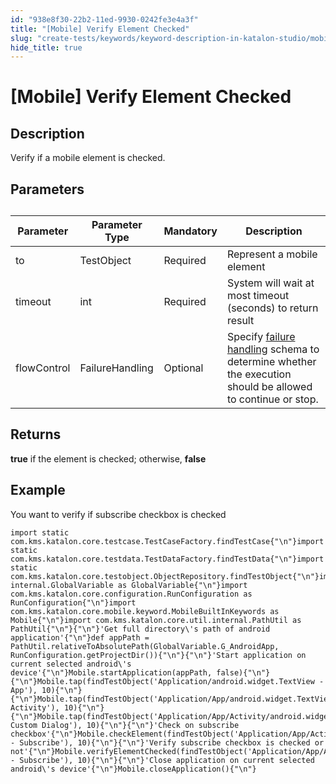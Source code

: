 ```yaml
---
id: "938e8f30-22b2-11ed-9930-0242fe3e4a3f"
title: "[Mobile] Verify Element Checked"
slug: "create-tests/keywords/keyword-description-in-katalon-studio/mobile-keywords/mobile-verify-element-checked"
hide_title: true
---
```


# <a id="id_0" class="anchor_top_offset"/><a id="ariaid-title1" class="anchor_top_offset"/>[Mobile] Verify Element Checked


## <a id="id_0__id_1" class="anchor_top_offset"/>Description

              
<p xmlns="http://www.w3.org/1999/xhtml" className="p">Verify if a mobile element is checked.  </p> 
      

## <a id="id_0__id_2" class="anchor_top_offset"/>Parameters

              
<table xmlns="http://www.w3.org/1999/xhtml" className="table anchor_top_offset" id="id_0__387f3be0-d568-4dfa-bcf5-f7992cf5693a"><caption /><thead className="thead"><tr className><th className="entry anchor_top_offset" id="id_0__387f3be0-d568-4dfa-bcf5-f7992cf5693a__entry__1">Parameter</th><th className="entry anchor_top_offset" id="id_0__387f3be0-d568-4dfa-bcf5-f7992cf5693a__entry__2">Parameter Type</th><th className="entry anchor_top_offset" id="id_0__387f3be0-d568-4dfa-bcf5-f7992cf5693a__entry__3">Mandatory</th><th className="entry anchor_top_offset" id="id_0__387f3be0-d568-4dfa-bcf5-f7992cf5693a__entry__4">Description</th></tr></thead><tbody className="tbody"><tr className><td className="entry" headers="id_0__387f3be0-d568-4dfa-bcf5-f7992cf5693a__entry__1 id_0__387f3be0-d568-4dfa-bcf5-f7992cf5693a__entry__2 id_0__387f3be0-d568-4dfa-bcf5-f7992cf5693a__entry__3 id_0__387f3be0-d568-4dfa-bcf5-f7992cf5693a__entry__4 ">to</td><td className="entry" headers="id_0__387f3be0-d568-4dfa-bcf5-f7992cf5693a__entry__1 id_0__387f3be0-d568-4dfa-bcf5-f7992cf5693a__entry__2 id_0__387f3be0-d568-4dfa-bcf5-f7992cf5693a__entry__3 id_0__387f3be0-d568-4dfa-bcf5-f7992cf5693a__entry__4 ">TestObject</td><td className="entry" headers="id_0__387f3be0-d568-4dfa-bcf5-f7992cf5693a__entry__1 id_0__387f3be0-d568-4dfa-bcf5-f7992cf5693a__entry__2 id_0__387f3be0-d568-4dfa-bcf5-f7992cf5693a__entry__3 id_0__387f3be0-d568-4dfa-bcf5-f7992cf5693a__entry__4 ">Required</td><td className="entry" headers="id_0__387f3be0-d568-4dfa-bcf5-f7992cf5693a__entry__1 id_0__387f3be0-d568-4dfa-bcf5-f7992cf5693a__entry__2 id_0__387f3be0-d568-4dfa-bcf5-f7992cf5693a__entry__3 id_0__387f3be0-d568-4dfa-bcf5-f7992cf5693a__entry__4 ">Represent a mobile element</td></tr><tr className><td className="entry" headers="id_0__387f3be0-d568-4dfa-bcf5-f7992cf5693a__entry__1 id_0__387f3be0-d568-4dfa-bcf5-f7992cf5693a__entry__2 id_0__387f3be0-d568-4dfa-bcf5-f7992cf5693a__entry__3 id_0__387f3be0-d568-4dfa-bcf5-f7992cf5693a__entry__4 ">timeout</td><td className="entry" headers="id_0__387f3be0-d568-4dfa-bcf5-f7992cf5693a__entry__1 id_0__387f3be0-d568-4dfa-bcf5-f7992cf5693a__entry__2 id_0__387f3be0-d568-4dfa-bcf5-f7992cf5693a__entry__3 id_0__387f3be0-d568-4dfa-bcf5-f7992cf5693a__entry__4 ">int</td><td className="entry" headers="id_0__387f3be0-d568-4dfa-bcf5-f7992cf5693a__entry__1 id_0__387f3be0-d568-4dfa-bcf5-f7992cf5693a__entry__2 id_0__387f3be0-d568-4dfa-bcf5-f7992cf5693a__entry__3 id_0__387f3be0-d568-4dfa-bcf5-f7992cf5693a__entry__4 ">Required</td><td className="entry" headers="id_0__387f3be0-d568-4dfa-bcf5-f7992cf5693a__entry__1 id_0__387f3be0-d568-4dfa-bcf5-f7992cf5693a__entry__2 id_0__387f3be0-d568-4dfa-bcf5-f7992cf5693a__entry__3 id_0__387f3be0-d568-4dfa-bcf5-f7992cf5693a__entry__4 ">System will wait at most timeout (seconds) to return         result</td></tr><tr className><td className="entry" headers="id_0__387f3be0-d568-4dfa-bcf5-f7992cf5693a__entry__1 id_0__387f3be0-d568-4dfa-bcf5-f7992cf5693a__entry__2 id_0__387f3be0-d568-4dfa-bcf5-f7992cf5693a__entry__3 id_0__387f3be0-d568-4dfa-bcf5-f7992cf5693a__entry__4 ">flowControl</td><td className="entry" headers="id_0__387f3be0-d568-4dfa-bcf5-f7992cf5693a__entry__1 id_0__387f3be0-d568-4dfa-bcf5-f7992cf5693a__entry__2 id_0__387f3be0-d568-4dfa-bcf5-f7992cf5693a__entry__3 id_0__387f3be0-d568-4dfa-bcf5-f7992cf5693a__entry__4 ">FailureHandling</td><td className="entry" headers="id_0__387f3be0-d568-4dfa-bcf5-f7992cf5693a__entry__1 id_0__387f3be0-d568-4dfa-bcf5-f7992cf5693a__entry__2 id_0__387f3be0-d568-4dfa-bcf5-f7992cf5693a__entry__3 id_0__387f3be0-d568-4dfa-bcf5-f7992cf5693a__entry__4 ">Optional</td><td className="entry" headers="id_0__387f3be0-d568-4dfa-bcf5-f7992cf5693a__entry__1 id_0__387f3be0-d568-4dfa-bcf5-f7992cf5693a__entry__2 id_0__387f3be0-d568-4dfa-bcf5-f7992cf5693a__entry__3 id_0__387f3be0-d568-4dfa-bcf5-f7992cf5693a__entry__4 ">Specify <a className="xref" href="/docs/maintain/configure-failure-handling-settings-in-katalon-studio">failure handling</a> schema to         determine whether the execution should be allowed to continue or         stop.</td></tr></tbody></table> 
      

## <a id="id_0__id_3" class="anchor_top_offset"/>Returns

              
<p xmlns="http://www.w3.org/1999/xhtml" className="p">   <strong className="ph b">true</strong> if the element is checked; otherwise,   <strong className="ph b">false</strong> </p> 
      

## <a id="id_0__id_4" class="anchor_top_offset"/>Example

              
<p xmlns="http://www.w3.org/1999/xhtml" className="p">You want to verify if subscribe checkbox is checked </p> 
              
<pre xmlns="http://www.w3.org/1999/xhtml" className="pre codeblock"><code>import static com.kms.katalon.core.testcase.TestCaseFactory.findTestCase{"\n"}import static com.kms.katalon.core.testdata.TestDataFactory.findTestData{"\n"}import static com.kms.katalon.core.testobject.ObjectRepository.findTestObject{"\n"}import internal.GlobalVariable as GlobalVariable{"\n"}import com.kms.katalon.core.configuration.RunConfiguration as RunConfiguration{"\n"}import com.kms.katalon.core.mobile.keyword.MobileBuiltInKeywords as Mobile{"\n"}import com.kms.katalon.core.util.internal.PathUtil as PathUtil{"\n"}{"\n"}'Get full directory\'s path of android application'{"\n"}def appPath = PathUtil.relativeToAbsolutePath(GlobalVariable.G_AndroidApp, RunConfiguration.getProjectDir()){"\n"}{"\n"}'Start application on current selected android\'s device'{"\n"}Mobile.startApplication(appPath, false){"\n"}{"\n"}Mobile.tap(findTestObject('Application/android.widget.TextView - App'), 10){"\n"}{"\n"}Mobile.tap(findTestObject('Application/App/android.widget.TextView-Activity'), 10){"\n"}{"\n"}Mobile.tap(findTestObject('Application/App/Activity/android.widget.TextView-Custom Dialog'), 10){"\n"}{"\n"}'Check on subscribe checkbox'{"\n"}Mobile.checkElement(findTestObject('Application/App/Activity/android.widget.Check - Subscribe'), 10){"\n"}{"\n"}'Verify subscribe checkbox is checked or not'{"\n"}Mobile.verifyElementChecked(findTestObject('Application/App/Activity/android.widget.Check - Subscribe'), 10){"\n"}{"\n"}'Close application on current selected android\'s device'{"\n"}Mobile.closeApplication(){"\n"}</code></pre> 
            
